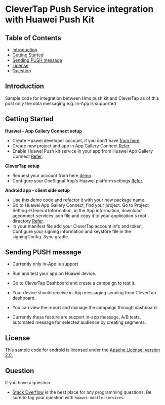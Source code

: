 # CleverTap Push Service integration with Huawei Push Kit



## Table of Contents
 * [Introduction](#introduction)
 * [Getting Started](#getting-started)
 * [Sending PUSH message](#sending-push-message)
 * [License](#license) 
 * [Question](#question) 
 

## Introduction
Sample code for integration between Hms push kit and CleverTap
as of this post only the data messaging e.g. In-App is supported

## Getting Started

 **Huawei - App Gallery Connect setup**
   - Create Huawei developer account, if you don't have [from here](https://developer.huawei.com/consumer/en/). 
   - Create new project and app in App Gallery Connect [Refer](https://developer.huawei.com/consumer/en/codelab/HMSPreparation/index.html#0).   
   - Enable Huawei Push kit service in your app from Huawei App Gallery Connect [Refer](https://developer.huawei.com/consumer/en/doc/development/HMSCore-Guides/android-config-agc-0000001050170137).
   
 **CleverTap setup**
   - Request your account from here [demo](https://clevertap.com/live-product-demo/)
   - Configure your OneSignal App's Huawei platform settings [Refer](https://eu1.dashboard.clevertap.com/K9Z-46W-995Z/account-setup/campaigns-journeys/channels/mobile-push/android).
   
 **Android app - client side setup**
   - Use this demo code and refactor it with your new package name.
   - Go to Huawei App Gallery Connect, find your project. Go to Project Setting->General Information, in the App information, download agconnect-services.json file      and copy it to your application's root directory [Refer](https://developer.huawei.com/consumer/en/doc/development/HMSCore-Guides/android-integrating-sdk-0000001050040084). 
   - In your manifest file add your CleverTap account info and token. Configure your signing information and keystore file in the signingConfig.
     Sync gradle.   
  

## Sending PUSH message 
  - Currently only In-App is support
  - Run and test your app on Huawei device. 
  - Go to CleverTap Dashboard and create a campaign to test it.
  - Your device should receive in-App messaging sending from CleverTap dashboard.
  - You can view the report and manage the campaign through dashboard.

  - Currently these feature are support in-app message, A/B tests, automated message for selected audience by creating segments.

## License
This sample code for android is licensed under the [Apache License, version 2.0.](http://www.apache.org/licenses/LICENSE-2.0)

## Question
If you have a question 
- [Stack Overflow](https://stackoverflow.com/questions/tagged/huawei-mobile-services) is the best place for any programming questions. 
  Be sure to tag your question with `huawei-mobile-services`.

